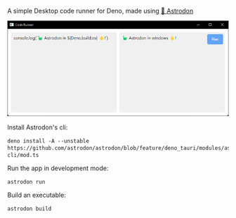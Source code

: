 A simple Desktop code runner for Deno, made using
[🦕 Astrodon](https://github.com/astrodon/astrodon/tree/feature/deno_tauri)

![Screenshot](./screenshot.png)

Install Astrodon's cli:

```shell
deno install -A --unstable https://github.com/astrodon/astrodon/blob/feature/deno_tauri/modules/astrodon-cli/mod.ts
```

Run the app in development mode:

```
astrodon run
```

Build an executable:

```
astrodon build
```
